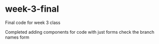 # week-3-final
Final code for week 3 class

Completed adding components for code with just forms check the branch names form